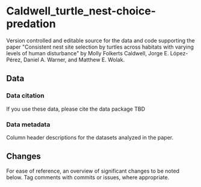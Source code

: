 # Caldwell_turtle_nest-choice-predation


Version controlled and editable source for the data and code supporting the paper
"Consistent nest site selection by turtles across habitats with varying levels of human disturbance" by Molly Folkerts Caldwell, Jorge E. López-Pérez, Daniel A. Warner, and Matthew E. Wolak.

## Data

### Data citation

If you use these data, please cite the data package TBD

### Data metadata

Column header descriptions for the datasets analyzed in the paper.


## Changes
For ease of reference, an overview of significant changes to be noted below. Tag comments with commits or issues, where appropriate.


